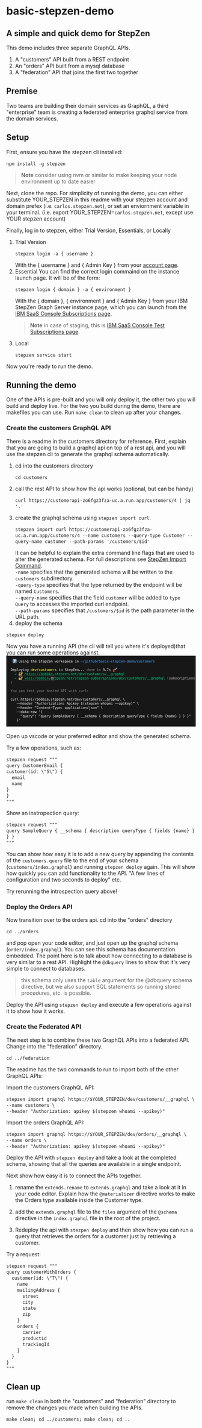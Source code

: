 # basic-stepzen-demo
## A simple and quick demo for StepZen

This demo includes three separate GraphQL APIs.
1. A "customers" API built from a REST endpoint
1. An "orders" API built from a mysql database
1. A "federation" API that joins the first two together

## Premise
Two teams are building their domain services as GraphQL, a third "enterprise" team is creating a federated enterprise graphql service from the domain services.


## Setup
First, ensure you have the stepzen cli installed:
```
npm install -g stepzen
```
> **Note** 
> consider using nvm or similar to make keeping your node environment up to date easier

Next, clone the repo.  For simplicity of running the demo, you can either substitute YOUR_STEPZEN in this readme with your stepzen account and domain prefex (i.e. `carlos.stepzen.net`), or set an enviornment variable in your terminal. (i.e. export YOUR_STEPZEN=`carlos.stepzen.net`, except use YOUR stepzen account)

Finally, log in to stepzen, either Trial Version, Essentials, or Locally
1. Trial Version
   ```
   stepzen login -a { username }
   ``` 
   With the { username } and { Admin Key } from your [account page](https://dashboard.stepzen.com/account).
1. Essential
   You can find the correct login commaind on the instance launch page.  It will be of the form:
   ```
   stepzen login { domain } -a { environment }
   ```
   With the { domain }, { environment }  and { Admin Key } from your IBM StepZen Graph Server instance page, which you can launch from the [IBM SaaS Console Subscriptions page](https://console.saas.ibm.com/dashboard/subscriptions).
   > **Note** in case of staging, this is [IBM SaaS Console Test Subscriptions page](https://console.test.saas.ibm.com/dashboard/subscriptions).
1. Local
   ```
   stepzen service start
   ```
Now you're ready to run the demo.

## Running the demo
One of the APIs is pre-built and you will only deploy it, the other two you will build and deploy live. For the two you build during the demo, there are makefiles you can use. Run `make clean` to clean up after your changes.

### Create the customers GraphQL API
There is a readme in the customers directory for reference.
First, explain that you are going to build a graphql api on top of a rest api, and you will use the stepzen cli to generate the graphql schema automatically.
1. cd into the customers directory
   ```
   cd customers
   ```
1. call the rest API to show how the api works (optional, but can be handy)
   ```
   curl https://customerapi-zo6fgz3fza-uc.a.run.app/customers/4 | jq '.'
   ```
1. create the graphql schema using `stepzen import curl`. 
   ```
   stepzen import curl https://customerapi-zo6fgz3fza-uc.a.run.app/customers/4 --name customers --query-type Customer --query-name customer --path-params '/customers/$id'
   ```
   It can be helpful to explain the extra command line flags that are used to alter the generated schema. For full descriptions see [StepZen Import Command](https://stepzen.com/docs/cli/cli-commands#stepzen-import).   
   `-name` specifies that the generated schema will be written to the `customers` subdirectory.<br>
   `-query-type` specifies that the type returned by the endpoint will be named `Customers`.<br>
   `--query-name` specifies that the field `customer` will be added to `type Query` to accesses the imported curl endpoint.<br>
   `--path-params` specifies that `/customers/$id` is the path parameter in the URL path. 
1. deploy the schema
  ```
  stepzen deploy
  ```

Now you have a running API (the cli will tell you where it's deployed)that you can run some operations against. 
![Output of Successful Stepzen Deploy](images/SuccessfulStepzenDeploy.png)

Open up vscode or your preferred editor and show the generated schema. 

Try a few operations, such as:
   ```
   stepzen request """
   query CustomerEmail {
   customer(id: \"5\") {
     email
     name
   }
  }
  """
  ```

Show an instropection query:
  ```
  stepzen request """
  query SampleQuery { __schema { description queryType { fields {name} } } }
  """
  ```

You can show how easy it is to add a new query by appending the contents of the `customers.query` file to the end of your schema (`customers/index.graphql`) and running `stepzen deploy` again. This will show how quickly you can add functionality to the API. "A few lines of configuration and two seconds to deploy" etc.

Try rerunning the introspection query above!

### Deploy the Orders API
Now transition over to the orders api. cd into the "orders" directory
```
cd ../orders
```
and pop open your code editor, and just open up the graphql schema (`order/index.graphql`). You can see this schema has documentation embedded. The point here is to talk about how connecting to a database is very similar to a rest API. Highlight the `@dbquery` lines to show that it's very simple to connect to databases. 
> this schema only uses the `table` argument for the @dbquery schema directive, but we also support SQL statements so running stored procedures, etc. is possible.

Deploy the API using `stepzen deploy` and execute a few operations against it to show how it works.

### Create the Federated API
The next step is to combine these two GraphQL APIs into a federated API.  Change into the "federation" directory. 
```
cd ../federation
```
The readme has the two commands to run to import both of the other GraphQL APIs:

Import the customers GraphQL API:
```
stepzen import graphql https://$YOUR_STEPZEN/dev/customers/__graphql \
--name customers \
--header "Authorization: apikey $(stepzen whoami --apikey)"
```

Import the orders GraphQL API:
```
stepzen import graphql https://$YOUR_STEPZEN/dev/orders/__graphql \
--name orders \
--header "Authorization: apikey $(stepzen whoami --apikey)"
```

Deploy the API with `stepzen deploy` and take a look at the completed schema, showing that all the queries are available in a single endpoint. 

Next show how easy it is to connect the APIs together.

1. rename the `extends.rename` to `extends.graphql` and take a look at it in your code editor. Explain how the `@materializer` directive works to make the Orders type available inside the Customer type.

1. add the `extends.graphql` file to the `files` argument of the `@schema` directive in the `index.graphql` file in the root of the project.

1. Redeploy the api with `stezpen deploy` and then show how you can run a query that retrieves the orders for a customer just by retrieving a customer.

Try a request:
```
stepzen request """
query customerWithOrders {
  customer(id: \"7\") {
    name
    mailingAddress {
      street
      city
      state
      zip
    }
    orders {
      carrier
      productid
      trackingId
    }
  }
}
"""
```

## Clean up
run `make clean` in both the "customers" and "federation" directory to remove the changes you made when building the APIs.

```
make clean; cd ../customers; make clean; cd ..
```

